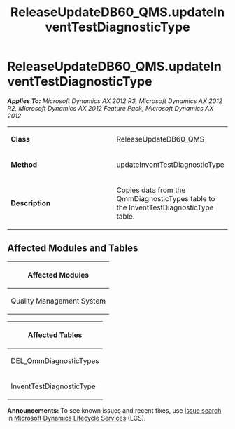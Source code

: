 ﻿---
title: ReleaseUpdateDB60_QMS.updateInventTestDiagnosticType
TOCTitle: ReleaseUpdateDB60_QMS.updateInventTestDiagnosticType
ms:assetid: f8983438-580e-09ac-7087-946cc1ba49ff
ms:mtpsurl: https://msdn.microsoft.com/en-us/library/JJ737630(v=AX.60)
ms:contentKeyID: 49712323
ms.date: 05/18/2015
mtps_version: v=AX.60
---

# ReleaseUpdateDB60\_QMS.updateInventTestDiagnosticType 


_**Applies To:** Microsoft Dynamics AX 2012 R3, Microsoft Dynamics AX 2012 R2, Microsoft Dynamics AX 2012 Feature Pack, Microsoft Dynamics AX 2012_

<table>
<colgroup>
<col style="width: 50%" />
<col style="width: 50%" />
</colgroup>
<tbody>
<tr class="odd">
<td><p><strong>Class</strong></p></td>
<td><p>ReleaseUpdateDB60_QMS</p></td>
</tr>
<tr class="even">
<td><p><strong>Method</strong></p></td>
<td><p>updateInventTestDiagnosticType</p></td>
</tr>
<tr class="odd">
<td><p><strong>Description</strong></p></td>
<td><p>Copies data from the QmmDiagnosticTypes table to the InventTestDiagnosticType table.</p></td>
</tr>
</tbody>
</table>


## Affected Modules and Tables

<table>
<colgroup>
<col style="width: 100%" />
</colgroup>
<thead>
<tr class="header">
<th><p>Affected Modules</p></th>
</tr>
</thead>
<tbody>
<tr class="odd">
<td><p>Quality Management System</p></td>
</tr>
</tbody>
</table>


<table>
<colgroup>
<col style="width: 100%" />
</colgroup>
<thead>
<tr class="header">
<th><p>Affected Tables</p></th>
</tr>
</thead>
<tbody>
<tr class="odd">
<td><p>DEL_QmmDiagnosticTypes</p></td>
</tr>
<tr class="even">
<td><p>InventTestDiagnosticType</p></td>
</tr>
</tbody>
</table>

  
**Announcements:** To see known issues and recent fixes, use [Issue search](http://go.microsoft.com/fwlink/?linkid=389258) in [Microsoft Dynamics Lifecycle Services](http://go.microsoft.com/fwlink/?linkid=306505) (LCS).

